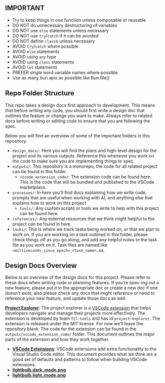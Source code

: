 ## IMPORTANT

- Try to keep things in one function unless composable or reusable
- DO NOT do unnecessary destructuring of variables
- DO NOT use `else` statements unless necessary
- DO NOT use `try`/`catch` if it can be avoided
- DO NOT define `class`s unless necessary
- AVOID `try`/`catch` where possible
- AVOID `else` statements
- AVOID using `any` type
- AVOID using `class` statements
- AVOID `let` statements
- PREFER single word variable names where possible
- Use as many bun apis as possible like Bun.file()

## Repo Folder Structure

This repo takes a design docs first approach to development. This means that before writing any code, you should first write a design doc that outlines the feature or change you want to make. Always refer to related docs before writing or editing code to ensure that you are following the spec.

Below you will find an overview of some of the important folders in this repository.

- `design_docs/`: Here you will find the plans and high-level design for the project and its various outputs. Reference this whenever you work on the code to make sure you are implementing things to spec.
- `outputs/`: This repository is a monorepo, the code for all related project can be found in this folder.
  - `vscode_extension_code/`: The extension code can be found here. This is the code that will be bundled and published to the VSCode marketplace.
- `processes/`: In here you'll find docs explaining how we write code, prompts that are useful when working with AI, and anything else that explains how to work on this project.
  - `tools/`: Any custom scripts or tools we write to help with this project can be found here.
- `references/`: Any external resources that we think might helpful to the project can be found in here.
- `tasks/`: This is where we track tasks being worked on, or that we plan to work on. If you are working on a task outlined in this folder, please check things off as you go along, and add any helpful notes to the task file as you work on it. Task files are named like `<milliseconds_since_epoch>_<task_name>.md`.

## Design Docs Overview

Below is an overview of the design docs for this project. Please refer to these docs when writing code or planning features. If you're spec-ing out a new feature, please put it in the appropriate doc or create a new doc if one doesn't exist, also please check any docs that might reference or need to reference your new feature, and update those docs as well.

**[Project Explorer](/design_docs/project_explorer.md)**: The project explorer is a [VSCode extension](/design_docs/vscode_extensions.md) that helps developers navigate and manage their projects more effectively. The extension is developed by team `ftl-tools` and has id `project-explorer`. The extension is released under the MIT license. For now we'll leave the repository blank. The code for the extension can be found in the `outputs/vscode_extension_code/` folder. This document outlines the major parts of the extension and how they work together.

- **[VSCode Extensions](/design_docs/vscode_extensions.md)**: VSCode extensions add extra functionality to the Visual Studio Code editor. This document provides what we think are a good set of defaults and patterns to follow when building VSCode extensions.
- **[lightbulb.dark_mode.png](/design_docs/lightbulb.dark_mode.png)**
- **[lightbulb.light_mode.png](/design_docs/lightbulb.light_mode.png)**
